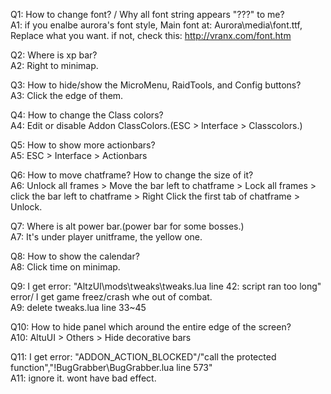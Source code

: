 Q1: How to change font? / Why all font string appears "???" to me?  
A1: if you enalbe aurora's font style, Main font at: Aurora\media\font.ttf, Replace what you want. if not, check this: http://vranx.com/font.htm

Q2: Where is xp bar?  
A2: Right to minimap.

Q3: How to hide/show the MicroMenu, RaidTools, and Config buttons?  
A3: Click the edge of them.

Q4: How to change the Class colors?  
A4: Edit or disable Addon ClassColors.(ESC > Interface > Classcolors.)

Q5: How to show more actionbars?  
A5: ESC > Interface > Actionbars

Q6: How to move chatframe? How to change the size of it?  
A6: Unlock all frames > Move the bar left to chatframe > Lock all frames > click the bar left to chatframe > Right Click the first tab of chatframe > Unlock.

Q7: Where is alt power bar.(power bar for some bosses.)  
A7: It's under player unitframe, the yellow one.

Q8: How to show the calendar?    
A8: Click time on minimap.

Q9: I get error: "AltzUI\mods\tweaks\tweaks.lua line 42: script ran too long" error/ I get game freez/crash whe out of combat.  
A9: delete tweaks.lua line 33~45

Q10: How to hide panel which around the entire edge of the screen?  
A10: AltuUI > Others > Hide decorative bars

Q11: I get error: "ADDON_ACTION_BLOCKED"/"call the protected function","!BugGrabber\BugGrabber.lua line 573"  
A11: ignore it. wont have bad effect.


